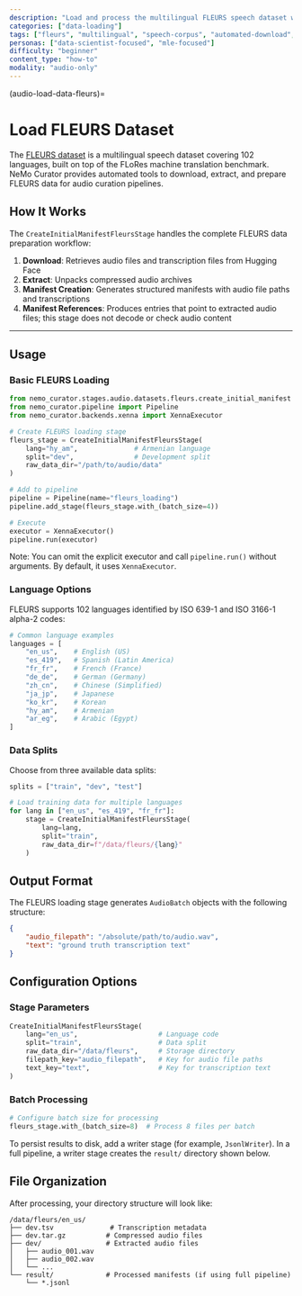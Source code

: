 ```yaml
---
description: "Load and process the multilingual FLEURS speech dataset with automated download and manifest creation"
categories: ["data-loading"]
tags: ["fleurs", "multilingual", "speech-corpus", "automated-download", "huggingface"]
personas: ["data-scientist-focused", "mle-focused"]
difficulty: "beginner"
content_type: "how-to"
modality: "audio-only"
---
```


(audio-load-data-fleurs)=

# Load FLEURS Dataset

The [FLEURS dataset](https://huggingface.co/datasets/google/fleurs) is a multilingual speech dataset covering 102 languages, built on top of the FLoRes machine translation benchmark. NeMo Curator provides automated tools to download, extract, and prepare FLEURS data for audio curation pipelines.

## How It Works

The `CreateInitialManifestFleursStage` handles the complete FLEURS data preparation workflow:

1. **Download**: Retrieves audio files and transcription files from Hugging Face
2. **Extract**: Unpacks compressed audio archives
3. **Manifest Creation**: Generates structured manifests with audio file paths and transcriptions
4. **Manifest References**: Produces entries that point to extracted audio files; this stage does not decode or check audio content

---

## Usage

### Basic FLEURS Loading

```python
from nemo_curator.stages.audio.datasets.fleurs.create_initial_manifest import CreateInitialManifestFleursStage
from nemo_curator.pipeline import Pipeline
from nemo_curator.backends.xenna import XennaExecutor

# Create FLEURS loading stage
fleurs_stage = CreateInitialManifestFleursStage(
    lang="hy_am",              # Armenian language
    split="dev",               # Development split
    raw_data_dir="/path/to/audio/data"
)

# Add to pipeline
pipeline = Pipeline(name="fleurs_loading")
pipeline.add_stage(fleurs_stage.with_(batch_size=4))

# Execute
executor = XennaExecutor()
pipeline.run(executor)
```

Note: You can omit the explicit executor and call `pipeline.run()` without arguments. By default, it uses `XennaExecutor`.

### Language Options

FLEURS supports 102 languages identified by ISO 639-1 and ISO 3166-1 alpha-2 codes:

```python
# Common language examples
languages = [
    "en_us",    # English (US)
    "es_419",   # Spanish (Latin America) 
    "fr_fr",    # French (France)
    "de_de",    # German (Germany)
    "zh_cn",    # Chinese (Simplified)
    "ja_jp",    # Japanese
    "ko_kr",    # Korean
    "hy_am",    # Armenian
    "ar_eg",    # Arabic (Egypt)
]
```

### Data Splits

Choose from three available data splits:

```python
splits = ["train", "dev", "test"]

# Load training data for multiple languages
for lang in ["en_us", "es_419", "fr_fr"]:
    stage = CreateInitialManifestFleursStage(
        lang=lang,
        split="train", 
        raw_data_dir=f"/data/fleurs/{lang}"
    )
```

## Output Format

The FLEURS loading stage generates `AudioBatch` objects with the following structure:

```json
{
    "audio_filepath": "/absolute/path/to/audio.wav",
    "text": "ground truth transcription text"
}
```

## Configuration Options

### Stage Parameters

```python
CreateInitialManifestFleursStage(
    lang="en_us",                    # Language code
    split="train",                   # Data split
    raw_data_dir="/data/fleurs",     # Storage directory
    filepath_key="audio_filepath",   # Key for audio file paths
    text_key="text",                 # Key for transcription text
)
```

### Batch Processing

```python
# Configure batch size for processing
fleurs_stage.with_(batch_size=8)  # Process 8 files per batch
```

To persist results to disk, add a writer stage (for example, `JsonlWriter`). In a full pipeline, a writer stage creates the `result/` directory shown below.

## File Organization

After processing, your directory structure will look like:

```text
/data/fleurs/en_us/
├── dev.tsv              # Transcription metadata
├── dev.tar.gz          # Compressed audio files
├── dev/                # Extracted audio files
│   ├── audio_001.wav
│   ├── audio_002.wav
│   └── ...
└── result/             # Processed manifests (if using full pipeline)
    └── *.jsonl
```
